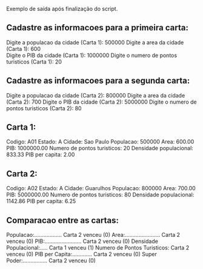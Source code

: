 Exemplo de saída após finalização do script.

Cadastre as informacoes para a primeira carta:
-------------------------------------

Digite a populacao da cidade (Carta 1): 500000
Digite a area da cidade (Carta 1): 600  
Digite o PIB da cidade (Carta 1): 1000000
Digite o numero de pontos turisticos (Carta 1): 20 


Cadastre as informacoes para a segunda carta:
-------------------------------------

Digite a populacao da cidade (Carta 2): 800000
Digite a area da cidade (Carta 2): 700
Digite o PIB da cidade (Carta 2): 5000000
Digite o numero de pontos turisticos (Carta 2): 80


Carta 1:
--------------------------
Codigo: A01
Estado: A
Cidade: Sao Paulo
Populacao: 500000
Area: 600.00
PIB: 1000000.00
Numero de pontos turisticos: 20
Densidade populacional: 833.33
PIB per capita: 2.00


Carta 2:
--------------------------
Codigo: A02
Estado: A
Cidade: Guarulhos
Populacao: 800000
Area: 700.00
PIB: 5000000.00
Numero de pontos turisticos: 80
Densidade populacional: 1142.86
PIB per capita: 6.25


Comparacao entre as cartas:
--------------------------
Populacao:.................. Carta 2 venceu (0)
Area:....................... Carta 2 venceu (0)
PIB:........................ Carta 2 venceu (0)
Densidade Populacional:..... Carta 1 venceu (1)
Numero de Pontos Turisticos: Carta 2 venceu (0)
PIB per Capita:............. Carta 2 venceu (0)
Super Poder:................ Carta 2 venceu (0)
